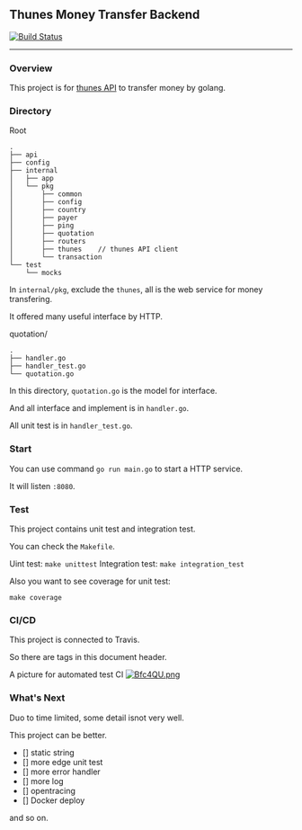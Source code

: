 ## Thunes Money Transfer Backend

[![Build Status](https://travis-ci.com/fghpdf/thunes_sample.svg?token=nEHz11y83KAa9EpLU95Y&branch=develop)](https://travis-ci.com/fghpdf/thunes_sample)

---

### Overview

This project is for [thunes API](https://developers.thunes.com/money-transfer/v2/?go#example-flow) to transfer money by golang.



### Directory

Root
```shell
.
├── api
├── config
├── internal
│   ├── app
│   └── pkg
│       ├── common
│       ├── config
│       ├── country
│       ├── payer
│       ├── ping
│       ├── quotation
│       ├── routers
│       ├── thunes    // thunes API client
│       └── transaction
└── test
    └── mocks
```
In `internal/pkg`, exclude the `thunes`, all is the web service for money transfering. 

It offered many useful interface by HTTP.

quotation/
```
.
├── handler.go
├── handler_test.go
└── quotation.go
```
In this directory, `quotation.go` is the model for interface. 

And all interface and implement is in `handler.go`. 

All unit test is in `handler_test.go`.

### Start

You can use command `go run main.go` to start a HTTP service.

It will listen `:8080`.

### Test

This project contains unit test and integration test.

You can check the `Makefile`.

Uint test: `make unittest`
Integration test: `make integration_test`

Also you want to see coverage for unit test:
```
make coverage
```

### CI/CD
This project is connected to Travis.

So there are tags in this document header.

A picture for automated test CI
[![Bfc4QU.png](https://s1.ax1x.com/2020/11/06/Bfc4QU.png)](https://imgchr.com/i/Bfc4QU)

### What's Next

Duo to time limited, some detail isnot very well.

This project can be better.

- [] static string
- [] more edge unit test
- [] more error handler
- [] more log
- [] opentracing
- [] Docker deploy

and so on.
